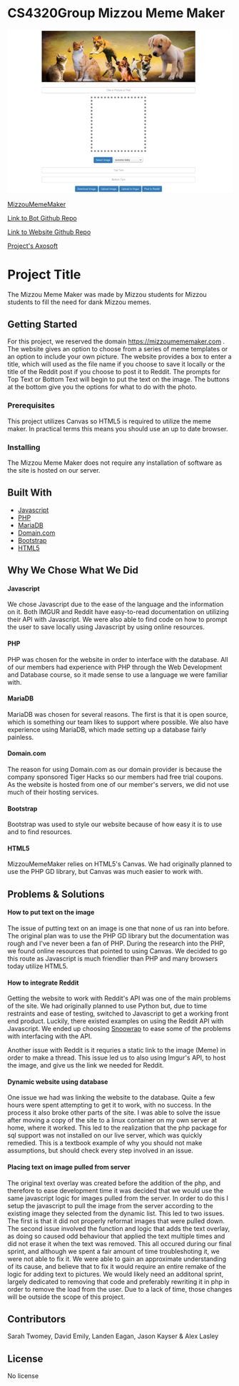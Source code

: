 # CS4320Group Mizzou Meme Maker

![homepage](https://github.com/davidemily/CS4320Group/blob/master/mizzouMemeHomepage.png)

[MizzouMemeMaker](https://mizzoumememaker.com)

[Link to Bot Github Repo](https://github.com/jpk2f2/MemeZouBot)

[Link to Website Github Repo](https://github.com/jpk2f2/MemeZouSite)

[Project's Axosoft](https://cs4320groupproj.axosoft.com)

# Project Title

The Mizzou Meme Maker was made by Mizzou students for Mizzou students to fill the need for dank Mizzou memes.

## Getting Started

For this project, we reserved the domain https://mizzoumememaker.com . The website gives an option to choose from a series of meme templates or an option to include your own picture. The website provides a box to enter a title, which will used as the file name if you choose to save it locally or the title of the Reddit post if you choose to post it to Reddit. The prompts for Top Text or Bottom Text will begin to put the text on the image. The buttons at the bottom give you the options for what to do with the photo.

### Prerequisites

This project utilizes Canvas so HTML5 is required to utilize the meme maker. In practical terms this 
means you should use an up to date browser.

### Installing

The Mizzou Meme Maker does not require any installation of software as the site is hosted on our server.

## Built With

* [Javascript](http://www.javascript.com)
* [PHP](https://www.php.net)
* [MariaDB](https://mariadb.org)
* [Domain.com](https://www.domain.com)
* [Bootstrap](https://getbootstrap.com)
* [HTML5](https://www.w3.org/TR/html5/)

## Why We Chose What We Did
#### Javascript
We chose Javascript due to the ease of the language and the information on it. Both IMGUR and Reddit have easy-to-read documentation on utilizing their API with Javascript. We were also able to find code on how to prompt the user to save locally using Javascript by using online resources. 

#### PHP
PHP was chosen for the website in order to interface with the database. All of our members had experience with PHP through the Web Development and Database course, so it made sense to use a language we were familiar with.

#### MariaDB
MariaDB was chosen for several reasons. The first is that it is open source, which is something our team likes to support where possible. We also have experience using MariaDB, which made setting up a database fairly painless.  

#### Domain.com
The reason for using Domain.com as our domain provider is because the company sponsored Tiger Hacks so our members had free trial coupons. As the website is hosted from one of our member's servers, we did not use much of their hosting services.

#### Bootstrap
Bootstrap was used to style our website because of how easy it is to use and to find resources. 

#### HTML5
MizzouMemeMaker relies on HTML5's Canvas. We had originally planned to use the PHP GD library, but Canvas was much easier to work with.

## Problems & Solutions

#### How to put text on the image
The issue of putting text on an image is one that none of us ran into before. The original plan was to use the PHP GD library but the documentation was rough and I've never been a fan of PHP. During the research into the PHP, we found online resources that pointed to using Canvas. We decided to go this route as Javascript is much friendlier than PHP and many browsers today utilize HTML5.

#### How to integrate Reddit
Getting the website to work with Reddit's API was one of the main problems of the site. We had originally planned to use Python but, due to time restraints and ease of testing, switched to Javascript to get a working front end product. Luckily, there existed examples on using the Reddit API with Javascript. We ended up choosing [Snoowrap](https://not-an-aardvark.github.io/snoowrap/snoowrap-v1.js) to ease some of the problems with interfacing with the API. 

Another issue with Reddit is it requries a static link to the image (Meme) in order to make a thread. This issue led us to also using Imgur's API, to host the image, and give us the link we needed for Reddit.

#### Dynamic website using database
One issue we had was linking the website to the database. Quite a few hours were spent attempting to get it to work, with no success. In the process it also broke other parts of the site. I was able to solve the issue after moving a copy of the site to a linux container on my own server at home, where it worked. This led to the realization that the php package for sql support was not installed on our live server, which was quickly remedied. This is a textbook example of why you should not make assumptions, but should check every step involved in an issue.

#### Placing text on image pulled from server
The original text overlay was created before the addition of the php, and therefore to ease development time it was decided that we would use the same javascript logic for images pulled from the server. In order to do this I setup the javascript to pull the image from the server according to the existing image they selected from the dynamic list. This led to two issues. The first is that it did not properly reformat images that were pulled down. The second issue involved the function and logic that adds the text overlay, as doing so caused odd behaviour that applied the text multiple times and did not erase it when the text was removed. This all occured during our final sprint, and although we spent a fair amount of time troubleshoting it, we were not able to fix it. We were able to gain an approximate understanding of its cause, and believe that to fix it would require an entire remake of the logic for adding text to pictures. We would likely need an additonal sprint, largely dedicated to removing that code and preferably rewriting it in php in order to remove the load from the user. Due to a lack of time, those changes will be outside the scope of this project. 


## Contributors

Sarah Twomey, David Emily, Landen Eagan, Jason Kayser & Alex Lasley

## License

No license
